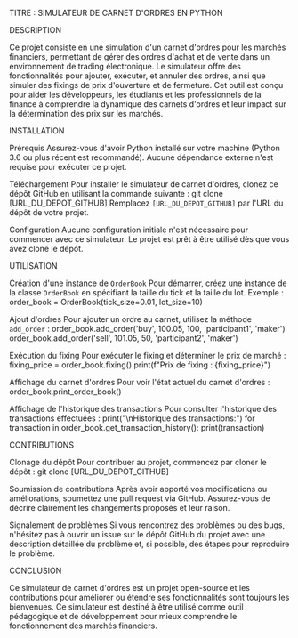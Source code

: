 TITRE : SIMULATEUR DE CARNET D'ORDRES EN PYTHON

DESCRIPTION

Ce projet consiste en une simulation d'un carnet d'ordres pour les marchés financiers, permettant de gérer des ordres d'achat et de vente dans un environnement de trading électronique. Le simulateur offre des fonctionnalités pour ajouter, exécuter, et annuler des ordres, ainsi que simuler des fixings de prix d'ouverture et de fermeture. Cet outil est conçu pour aider les développeurs, les étudiants et les professionnels de la finance à comprendre la dynamique des carnets d'ordres et leur impact sur la détermination des prix sur les marchés.

INSTALLATION

Prérequis
Assurez-vous d'avoir Python installé sur votre machine (Python 3.6 ou plus récent est recommandé). Aucune dépendance externe n'est requise pour exécuter ce projet.

Téléchargement
Pour installer le simulateur de carnet d'ordres, clonez ce dépôt GitHub en utilisant la commande suivante : git clone [URL_DU_DEPOT_GITHUB]
Remplacez `[URL_DU_DEPOT_GITHUB]` par l'URL du dépôt de votre projet.

Configuration
Aucune configuration initiale n'est nécessaire pour commencer avec ce simulateur. Le projet est prêt à être utilisé dès que vous avez cloné le dépôt.

UTILISATION

Création d'une instance de `OrderBook`
Pour démarrer, créez une instance de la classe `OrderBook` en spécifiant la taille du tick et la taille du lot. Exemple : order_book = OrderBook(tick_size=0.01, lot_size=10)

Ajout d'ordres
Pour ajouter un ordre au carnet, utilisez la méthode `add_order` :
order_book.add_order('buy', 100.05, 100, 'participant1', 'maker')
order_book.add_order('sell', 101.05, 50, 'participant2', 'maker')

Exécution du fixing
Pour exécuter le fixing et déterminer le prix de marché :
fixing_price = order_book.fixing()
print(f"Prix de fixing : {fixing_price}")

Affichage du carnet d'ordres
Pour voir l'état actuel du carnet d'ordres :
order_book.print_order_book()

Affichage de l'historique des transactions
Pour consulter l'historique des transactions effectuées :
print("\nHistorique des transactions:")
for transaction in order_book.get_transaction_history():
    print(transaction)

CONTRIBUTIONS

Clonage du dépôt
Pour contribuer au projet, commencez par cloner le dépôt :
git clone [URL_DU_DEPOT_GITHUB]

Soumission de contributions
Après avoir apporté vos modifications ou améliorations, soumettez une pull request via GitHub. Assurez-vous de décrire clairement les changements proposés et leur raison.

Signalement de problèmes
Si vous rencontrez des problèmes ou des bugs, n'hésitez pas à ouvrir un issue sur le dépôt GitHub du projet avec une description détaillée du problème et, si possible, des étapes pour reproduire le problème.

CONCLUSION

Ce simulateur de carnet d'ordres est un projet open-source et les contributions pour améliorer ou étendre ses fonctionnalités sont toujours les bienvenues. Ce simulateur est destiné à être utilisé comme outil pédagogique et de développement pour mieux comprendre le fonctionnement des marchés financiers.
